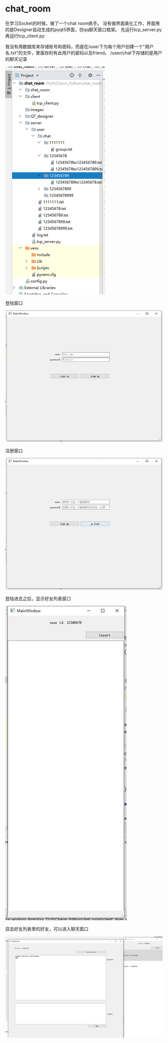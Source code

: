 # chat_room

在学习Socket的时候，做了一个chat room练手。  没有做界面美化工作，界面用的是Designer自动生成的pyqt5界面，仿qq聊天窗口框架。
先运行tcp_server.py
再运行tcp_client.py

我没有用数据库来存储账号和密码，而是在/user下为每个用户创建一个"用户名.txt"的文件，里面存的有此用户的密码以及friend。
/user/chat下存储的是用户的聊天记录

![](https://github.com/Tjuvenile/chat_room/raw/master/project_screenshot/file_list.png)

登陆窗口

![](https://github.com/Tjuvenile/chat_room/raw/master/project_screenshot/login.png)

注册窗口

![](https://github.com/Tjuvenile/chat_room/raw/master/project_screenshot/register.png)

登陆进去之后，显示好友列表窗口

![](https://github.com/Tjuvenile/chat_room/raw/master/project_screenshot/friend_list.png)

双击好友列表里的好友，可以进入聊天窗口

![](https://github.com/Tjuvenile/chat_room/raw/master/project_screenshot/chat_window.png)


